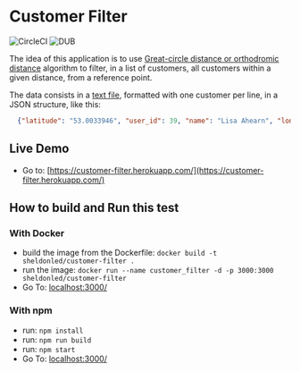 # Customer Filter

![CircleCI](https://img.shields.io/circleci/project/github/sheldonled/customer-filter.svg)
![DUB](https://img.shields.io/dub/l/vibe-d.svg)

The idea of this application is to use [Great-circle distance or orthodromic distance](https://en.wikipedia.org/wiki/Great-circle_distance) algorithm to filter, in a list of customers, all customers within a given distance, from a reference point.

The data consists in a [text file](api/data/customers.txt), formatted with one customer per line, in a JSON structure, like this:

```json
  {"latitude": "53.0033946", "user_id": 39, "name": "Lisa Ahearn", "longitude": "-6.3877505"}
```

## Live Demo

- Go to: [https://customer-filter.herokuapp.com/](https://customer-filter.herokuapp.com/)

## How to build and Run this test

### With Docker

- build the image from the Dockerfile: `docker build -t sheldonled/customer-filter .`
- run the image: `docker run --name customer_filter -d -p 3000:3000 sheldonled/customer-filter`
- Go To: [localhost:3000/](localhost:3000/)

### With npm

- run: `npm install`
- run: `npm run build`
- run: `npm start`
- Go To: [localhost:3000/](localhost:3000/)